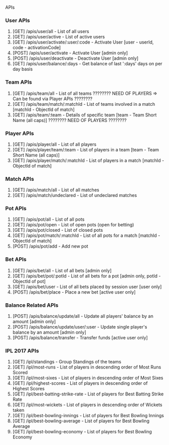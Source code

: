 APIs

### User APIs

1. [GET] /apis/user/all - List of all users
2. [GET] /apis/user/active - List of active users
3. [GET] /apis/user/activate/:user/:code - Activate User [user - userId, code - activationCode]
4. [POST] /apis/user/activate - Activate User [admin only]
5. [POST] /apis/user/deactivate - Deactivate User [admin only]
6. [GET] /apis/user/balance/:days - Get balance of last ':days' days on per day basis

### Team APIs

1. [GET] /apis/team/all - List of all teams ???????? NEED OF PLAYERS => Can be found via Player APIs ????????
2. [GET] /apis/team/match/:matchId - List of teams involved in a match [matchId - ObjectId of match]
3. [GET] /apis/team/:team - Details of specific team [team - Team Short Name (all caps)] ???????? NEED OF PLAYERS ????????

### Player APIs

1. [GET] /apis/player/all - List of all players
2. [GET] /apis/player/team/:team - List of players in a team [team - Team Short Name (all caps)]
3. [GET] /apis/player/match/:matchId - List of players in a match [matchId - ObjectId of match]

### Match APIs

1. [GET] /apis/match/all - List of all matches
2. [GET] /apis/match/undeclared - List of undeclared matches

### Pot APIs

1. [GET] /apis/pot/all - List of all pots
2. [GET] /apis/pot/open - List of open pots (open for betting)
3. [GET] /apis/pot/closed - List of closed pots
4. [GET] /apis/pot/match/:matchId - List of all pots for a match [matchId - ObjectId of match]
5. [POST] /apis/pot/add - Add new pot

### Bet APIs

1. [GET] /apis/bet/all - List of all bets [admin only]
2. [GET] /apis/bet/pot/:potId - List of all bets for a pot [admin only, potId - ObjectId of pot]
3. [GET] /apis/bet/user - List of all bets placed by session user [user only]
4. [POST] /apis/bet/place - Place a new bet [active user only]

### Balance Related APIs

1. [POST] /apis/balance/update/all - Update all players' balance by an amount [admin only]
2. [POST] /apis/balance/update/user/:user - Update single player's balance by an amount [admin only]
3. [POST] /apis/balance/transfer - Transfer funds [active user only]

### IPL 2017 APIs

1. [GET] /ipl/standings - Group Standings of the teams
2. [GET] /ipl/most-runs - List of players in descending order of Most Runs Scored
3. [GET] /ipl/most-sixes - List of players in descending order of Most Sixes
4. [GET] /ipl/highest-scores - List of players in descending order of Highest Scores
5. [GET] /ipl/best-batting-strike-rate - List of players for Best Batting Strike Rate
6. [GET] /ipl/most-wickets - List of players in descending order of Wickets taken
7. [GET] /ipl/best-bowling-innings - List of players for Best Bowling Innings
8. [GET] /ipl/best-bowling-average - List of players for Best Bowling Average
9. [GET] /ipl/best-bowling-economy - List of players for Best Bowling Economy